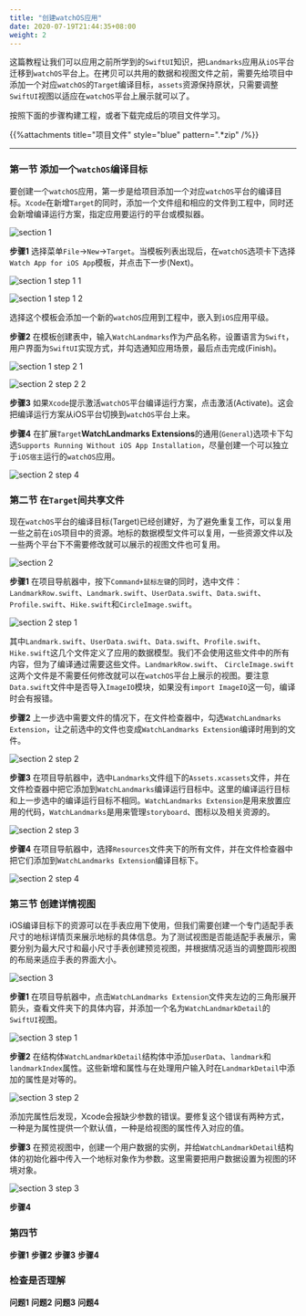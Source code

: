 ```yaml
---
title: "创建watchOS应用"
date: 2020-07-19T21:44:35+08:00
weight: 2
---
```


这篇教程让我们可以应用之前所学到的`SwiftUI`知识，把`Landmarks`应用从`iOS`平台迁移到`watchOS`平台上。在拷贝可以共用的数据和视图文件之前，需要先给项目中添加一个对应`watchOS`的`Target`编译目标，`assets`资源保持原状，只需要调整`SwiftUI`视图以适应在`watchOS`平台上展示就可以了。

按照下面的步骤构建工程，或者下载完成后的项目文件学习。

{{%attachments title="项目文件" style="blue" pattern=".*zip" /%}}

---

### 第一节 添加一个`watchOS`编译目标

要创建一个`watchOS`应用，第一步是给项目添加一个对应`watchOS`平台的编译目标。`Xcode`在新增`Target`的同时，添加一个文件组和相应的文件到工程中，同时还会新增编译运行方案，指定应用要运行的平台或模拟器。

![section 1](/tutorials/framework_integration/images/create_a_watchOS_app_section1.png?width=30pc)

**步骤1** 选择菜单`File`->`New`->`Target`。当模板列表出现后，在`watchOS`选项卡下选择`Watch App for iOS App`模板，并点击下一步(Next)。

![section 1 step 1 1](/tutorials/framework_integration/images/create_a_watchOS_app_section1_step1_1.png?width=30pc)

![section 1 step 1 2](/tutorials/framework_integration/images/create_a_watchOS_app_section1_step1_2.png?width=30pc)

选择这个模板会添加一个新的`watchOS`应用到工程中，嵌入到`iOS`应用平级。

**步骤2** 在模板创建表中，输入`WatchLandmarks`作为产品名称，设置语言为`Swift`，用户界面为`SwiftUI`实现方式，并勾选通知应用场景，最后点击完成(Finish)。

![section 1 step 2 1](/tutorials/framework_integration/images/create_a_watchOS_app_section1_step2_1.png?width=30pc)

![section 2 step 2 2](/tutorials/framework_integration/images/create_a_watchOS_app_section1_step2_2.png?width=30pc)

**步骤3** 如果`Xcode`提示激活`watchOS`平台编译运行方案，点击激活(Activate)。这会把编译运行方案从iOS平台切换到`watchOS`平台上来。

**步骤4** 在扩展`Target`**WatchLandmarks Extensions**的通用(`General`)选项卡下勾选`Supports Running Without iOS App Installation`，尽量创建一个可以独立于`iOS宿主`运行的`watchOS`应用。

![section 2 step 4](/tutorials/framework_integration/images/create_a_watchOS_app_section1_step4.png?width=40pc)

### 第二节 在`Target`间共享文件

现在`watchOS`平台的编译目标(Target)已经创建好，为了避免重复工作，可以复用一些之前在`iOS`项目中的资源。地标的数据模型文件可以复用，一些资源文件以及一些两个平台下不需要修改就可以展示的视图文件也可复用。

![section 2](/tutorials/framework_integration/images/create_a_watchOS_app_section2.png?width=20pc)

**步骤1** 在项目导航器中，按下`Command+鼠标左键`的同时，选中文件：`LandmarkRow.swift`、`Landmark.swift`、`UserData.swift`、`Data.swift`、`Profile.swift`、`Hike.swift`和`CircleImage.swift`。


![section 2 step 1](/tutorials/framework_integration/images/create_a_watchOS_app_section2_step1.png?width=20pc)

其中`Landmark.swift`、`UserData.swift`、`Data.swift`、`Profile.swift`、`Hike.swift`这几个文件定义了应用的数据模型。我们不会使用这些文件中的所有内容，但为了编译通过需要这些文件。`LandmarkRow.swift`、
`CircleImage.swift`这两个文件是不需要任何修改就可以在`watchOS`平台上展示的视图。要注意`Data.swift`文件中是否导入`ImageIO`模块，如果没有`import ImageIO`这一句，编译时会有报错。

**步骤2** 上一步选中需要文件的情况下，在文件检查器中，勾选`WatchLandmarks Extension`，让之前选中的文件也变成`WatchLandmarks Extension`编译时用到的文件。

![section 2 step 2](/tutorials/framework_integration/images/create_a_watchOS_app_section2_step2.png?width=50pc)

**步骤3** 在项目导航器中，选中`Landmarks`文件组下的`Assets.xcassets`文件，并在文件检查器中把它添加到`WatchLandmarks`编译运行目标中。这里的编译运行目标和上一步选中的编译运行目标不相同。`WatchLandmarks Extension`是用来放置应用的代码，`WatchLandmarks`是用来管理`storyboard`、图标以及相关资源的。

![section 2 step 3](/tutorials/framework_integration/images/create_a_watchOS_app_section2_step3.png?width=50pc)

**步骤4** 在项目导航器中，选择`Resources`文件夹下的所有文件，并在文件检查器中把它们添加到`WatchLandmarks Extension`编译目标下。

![section 2 step 4](/tutorials/framework_integration/images/create_a_watchOS_app_section2_step4.png?width=50pc)

### 第三节 创建详情视图

iOS编译目标下的资源可以在手表应用下使用，但我们需要创建一个专门适配手表尺寸的地标详情页来展示地标的具体信息。为了测试视图是否能适配手表展示，需要分别为最大尺寸和最小尺寸手表创建预览视图，并根据情况适当的调整圆形视图的布局来适应手表的界面大小。

![section 3](/tutorials/framework_integration/images/create_a_watchOS_app_section3.png?width=20pc)

**步骤1** 在项目导航器中，点击`WatchLandmarks Extension`文件夹左边的三角形展开箭头，查看文件夹下的具体内容，并添加一个名为`WatchLandmarkDetail`的`SwiftUI`视图。

![section 3 step 1](/tutorials/framework_integration/images/create_a_watchOS_app_section3_step1.png?width=50pc)

**步骤2** 在结构体`WatchLandmarkDetail`结构体中添加`userData`、`landmark`和`landmarkIndex`属性。这些新增和属性与在处理用户输入时在`LandmarkDetail`中添加的属性是对等的。

![section 3 step 2](/tutorials/framework_integration/images/create_a_watchOS_app_section3_step2.png?width=50pc)

添加完属性后发现，Xcode会报缺少参数的错误。要修复这个错误有两种方式，一种是为属性提供一个默认值，一种是给视图的属性传入对应的值。

**步骤3** 在预览视图中，创建一个用户数据的实例，并给`WatchLandmarkDetail`结构体的初始化器中传入一个地标对象作为参数。这里需要把用户数据设置为视图的环境对象。

![section 3 step 3](/tutorials/framework_integration/images/create_a_watchOS_app_section3_step3.png?width=50pc)

**步骤4** 

### 第四节 

**步骤1** 
**步骤2** 
**步骤3** 
**步骤4** 

### 检查是否理解

**问题1** 
**问题2** 
**问题3** 
**问题4** 